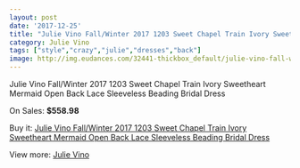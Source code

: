 ```yaml
---
layout: post
date: '2017-12-25'
title: "Julie Vino Fall/Winter 2017 1203 Sweet Chapel Train Ivory Sweetheart Mermaid Open Back Lace Sleeveless Beading Bridal Dress"
category: Julie Vino
tags: ["style","crazy","julie","dresses","back"]
image: http://img.eudances.com/32441-thickbox_default/julie-vino-fall-winter-2017-1203-sweet-chapel-train-ivory-sweetheart-mermaid-open-back-lace-sleeveless-beading-bridal-dress.jpg
---
```

Julie Vino Fall/Winter 2017 1203 Sweet Chapel Train Ivory Sweetheart Mermaid Open Back Lace Sleeveless Beading Bridal Dress

On Sales: **$558.98**
<a href="https://www.eudances.com/en/julie-vino/10058-julie-vino-fall-winter-2017-1203-sweet-chapel-train-ivory-sweetheart-mermaid-open-back-lace-sleeveless-beading-bridal-dress.html"><amp-img layout="responsive" width="600" height="600" src="//img.eudances.com/32441-thickbox_default/julie-vino-fall-winter-2017-1203-sweet-chapel-train-ivory-sweetheart-mermaid-open-back-lace-sleeveless-beading-bridal-dress.jpg" alt="Julie Vino Fall/Winter 2017 1203 Sweet Chapel Train Ivory Sweetheart Mermaid Open Back Lace Sleeveless Beading Bridal Dress 0" /></a>
<a href="https://www.eudances.com/en/julie-vino/10058-julie-vino-fall-winter-2017-1203-sweet-chapel-train-ivory-sweetheart-mermaid-open-back-lace-sleeveless-beading-bridal-dress.html"><amp-img layout="responsive" width="600" height="600" src="//img.eudances.com/32447-thickbox_default/julie-vino-fall-winter-2017-1203-sweet-chapel-train-ivory-sweetheart-mermaid-open-back-lace-sleeveless-beading-bridal-dress.jpg" alt="Julie Vino Fall/Winter 2017 1203 Sweet Chapel Train Ivory Sweetheart Mermaid Open Back Lace Sleeveless Beading Bridal Dress 1" /></a>
<a href="https://www.eudances.com/en/julie-vino/10058-julie-vino-fall-winter-2017-1203-sweet-chapel-train-ivory-sweetheart-mermaid-open-back-lace-sleeveless-beading-bridal-dress.html"><amp-img layout="responsive" width="600" height="600" src="//img.eudances.com/32446-thickbox_default/julie-vino-fall-winter-2017-1203-sweet-chapel-train-ivory-sweetheart-mermaid-open-back-lace-sleeveless-beading-bridal-dress.jpg" alt="Julie Vino Fall/Winter 2017 1203 Sweet Chapel Train Ivory Sweetheart Mermaid Open Back Lace Sleeveless Beading Bridal Dress 2" /></a>
<a href="https://www.eudances.com/en/julie-vino/10058-julie-vino-fall-winter-2017-1203-sweet-chapel-train-ivory-sweetheart-mermaid-open-back-lace-sleeveless-beading-bridal-dress.html"><amp-img layout="responsive" width="600" height="600" src="//img.eudances.com/32445-thickbox_default/julie-vino-fall-winter-2017-1203-sweet-chapel-train-ivory-sweetheart-mermaid-open-back-lace-sleeveless-beading-bridal-dress.jpg" alt="Julie Vino Fall/Winter 2017 1203 Sweet Chapel Train Ivory Sweetheart Mermaid Open Back Lace Sleeveless Beading Bridal Dress 3" /></a>
<a href="https://www.eudances.com/en/julie-vino/10058-julie-vino-fall-winter-2017-1203-sweet-chapel-train-ivory-sweetheart-mermaid-open-back-lace-sleeveless-beading-bridal-dress.html"><amp-img layout="responsive" width="600" height="600" src="//img.eudances.com/32444-thickbox_default/julie-vino-fall-winter-2017-1203-sweet-chapel-train-ivory-sweetheart-mermaid-open-back-lace-sleeveless-beading-bridal-dress.jpg" alt="Julie Vino Fall/Winter 2017 1203 Sweet Chapel Train Ivory Sweetheart Mermaid Open Back Lace Sleeveless Beading Bridal Dress 4" /></a>
<a href="https://www.eudances.com/en/julie-vino/10058-julie-vino-fall-winter-2017-1203-sweet-chapel-train-ivory-sweetheart-mermaid-open-back-lace-sleeveless-beading-bridal-dress.html"><amp-img layout="responsive" width="600" height="600" src="//img.eudances.com/32443-thickbox_default/julie-vino-fall-winter-2017-1203-sweet-chapel-train-ivory-sweetheart-mermaid-open-back-lace-sleeveless-beading-bridal-dress.jpg" alt="Julie Vino Fall/Winter 2017 1203 Sweet Chapel Train Ivory Sweetheart Mermaid Open Back Lace Sleeveless Beading Bridal Dress 5" /></a>
<a href="https://www.eudances.com/en/julie-vino/10058-julie-vino-fall-winter-2017-1203-sweet-chapel-train-ivory-sweetheart-mermaid-open-back-lace-sleeveless-beading-bridal-dress.html"><amp-img layout="responsive" width="600" height="600" src="//img.eudances.com/32442-thickbox_default/julie-vino-fall-winter-2017-1203-sweet-chapel-train-ivory-sweetheart-mermaid-open-back-lace-sleeveless-beading-bridal-dress.jpg" alt="Julie Vino Fall/Winter 2017 1203 Sweet Chapel Train Ivory Sweetheart Mermaid Open Back Lace Sleeveless Beading Bridal Dress 6" /></a>

Buy it: [Julie Vino Fall/Winter 2017 1203 Sweet Chapel Train Ivory Sweetheart Mermaid Open Back Lace Sleeveless Beading Bridal Dress](https://www.eudances.com/en/julie-vino/10058-julie-vino-fall-winter-2017-1203-sweet-chapel-train-ivory-sweetheart-mermaid-open-back-lace-sleeveless-beading-bridal-dress.html "Julie Vino Fall/Winter 2017 1203 Sweet Chapel Train Ivory Sweetheart Mermaid Open Back Lace Sleeveless Beading Bridal Dress")

View more: [Julie Vino](https://www.eudances.com/en/100-julie-vino "Julie Vino")